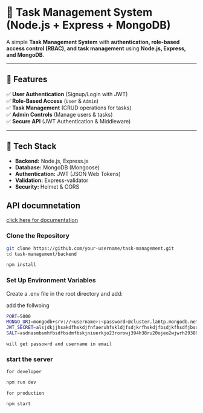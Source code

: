 # 📝 Task Management System (Node.js + Express + MongoDB)

A simple **Task Management System** with **authentication, role-based access control (RBAC), and task management** using **Node.js, Express, and MongoDB**.

---

## 🚀 Features
✅ **User Authentication** (Signup/Login with JWT)  
✅ **Role-Based Access** (`User` & `Admin`)  
✅ **Task Management** (CRUD operations for tasks)  
✅ **Admin Controls** (Manage users & tasks)  
✅ **Secure API** (JWT Authentication & Middleware)  

---

## 📌 Tech Stack
- **Backend:** Node.js, Express.js  
- **Database:** MongoDB (Mongoose)  
- **Authentication:** JWT (JSON Web Tokens)  
- **Validation:** Express-validator  
- **Security:** Helmet & CORS  

## API documnetation 
[click here for documentation](https://documenter.getpostman.com/view/39184469/2sAYXBFyxL)


### **Clone the Repository**
```sh
git clone https://github.com/your-username/task-management.git
cd task-management/backend
```

```sh
npm install
```



### **Set Up Environment Variables**
Create a .env file in the root directory and add:

add the follwoing 
```sh
PORT=5000
MONGO_URI=mongodb+srv://<username>:<password>@cluster.la6tp.mongodb.net/
JWT_SECRET=alsjdkjjhsakdfhskdjfnfaeruhfskldjfsdjkrfhskdjfbsdjkfhsdfjbsdfk
SALT=asdnasmbsmhfbsdfbsdmfbskjniuerkjo23rorowj394h38ru20ojeo2wjwrh29389jqwoijdwoe
```

``
will get passowrd and username in email
``

### **start the server**
`for developer`
```sh
npm run dev
```

`for production`

```sh
npm start
```

